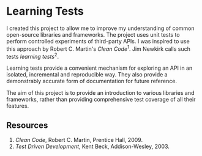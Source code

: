 # Learning Tests

I created this project to allow me to improve my understanding of common open-source libraries and frameworks.
The project uses unit tests to perform controlled experiments of third-party APIs.
I was inspired to use this approach by Robert C. Martin's _Clean Code_<sup>1</sup>.
Jim Newkirk calls such tests _learning tests_<sup>2</sup>.

Learning tests provide a convenient mechanism for exploring an API in an isolated, incremental and reproducible way.
They also provide a demonstrably accurate form of documentation for future reference.

The aim of this project is to provide an introduction to various libraries and frameworks, rather than providing comprehensive test coverage of all their features.

## Resources

1. _Clean Code_, Robert C. Martin, Prentice Hall, 2009.
2. _Test Driven Development_, Kent Beck, Addison-Wesley, 2003.
